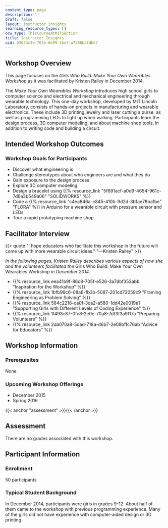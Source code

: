 ```yaml
---
content_type: page
description: ''
draft: false
layout: instructor_insights
learning_resource_types: []
ocw_type: ThisCourseAtMITSection
title: Instructor Insights
uid: 93633c3e-763e-0e99-1be7-a7388bafdbb7
---
```

## Workshop Overview

This page focuses on the _Girls Who Build: Make Your Own Wearables Workshop_ as it was facilitated by Kristen Railey in December 2014.

The _Make Your Own Wearables_ _Workshop_ introduces high school girls to computer science and electrical and mechanical engineering through wearable technology. This one-day workshop, developed by MIT Lincoln Laboratory, consists of hands-on projects in manufacturing and wearable electronics. These include 3D printing jewelry and laser cutting a purse, as well as programming LEDs to light up when walking. Participants learn the design process, 3D computer modeling, and about machine shop tools, in addition to writing code and building a circuit.

## Intended Workshop Outcomes

### Workshop Goals for Participants

- Discover what engineering is
- Challenge stereotypes about who engineers are and what they do
- Gain exposure to the design process
- Explore 3D computer modeling
- Design a bracelet using {{% resource_link "5f691acf-a0d9-4654-961c-7d6a3b549a06" "SOLIDWORKS" %}}
- Code a {{% resource_link "c4ea846a-c845-410b-9d2d-3b1ae78ba1be" "FLORA" %}} in Arduino for a wearable circuit with pressure sensor and LEDs
- Tour a rapid prototyping machine shop

## Facilitator Interview

{{< quote "I hope educators who facilitate this workshop in the future will come up with more wearable circuit ideas." "—Kristen Railey" >}}

_In the following pages, Kristen Railey describes various aspects of how she and the volunteers facilitated the_ Girls Who Build: Make Your Own Wearables Workshop _in December 2014._

- {{% resource_link eea41b9f-86c8-705f-e526-3a7dbf353abb "Inspiration for the Workshop" %}}
- {{% resource_link 1bfb99c6-08a6-fb3b-5087-201cd73059c9 "Framing Engineering as Problem Solving" %}}
- {{% resource_link 584c2218-ca0f-3ca2-a580-1dd42e0019e1 "Supporting Girls with Different Levels of Coding Experience" %}}
- {{% resource_link 1f493c87-0fc8-2e0e-70a8-7df3f3a9f17a "Preparing Volunteers" %}}
- {{% resource_link 2da070a8-5dad-718a-d6b7-2e08bffc76ab "Advice for Educators" %}}

## Workshop Information

### Prerequisites

None

### Upcoming Workshop Offerings

- December 2015
- Spring 2016

{{< anchor "assessment" >}}{{< /anchor >}}

## Assessment

There are no grades associated with this workshop. 

## Participant Information

### Enrollment

50 participants

### Typical Student Background

In December 2014, participants were girls in grades 9-12. About half of them came to the workshop with previous programming experience. Many of the girls did not have experience with computer-aided design or 3D printing.